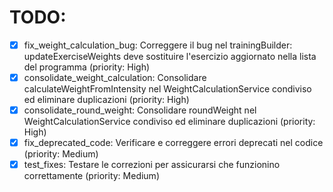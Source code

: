 # TODO:

- [x] fix_weight_calculation_bug: Correggere il bug nel trainingBuilder: updateExerciseWeights deve sostituire l'esercizio aggiornato nella lista del programma (priority: High)
- [x] consolidate_weight_calculation: Consolidare calculateWeightFromIntensity nel WeightCalculationService condiviso ed eliminare duplicazioni (priority: High)
- [x] consolidate_round_weight: Consolidare roundWeight nel WeightCalculationService condiviso ed eliminare duplicazioni (priority: High)
- [x] fix_deprecated_code: Verificare e correggere errori deprecati nel codice (priority: Medium)
- [x] test_fixes: Testare le correzioni per assicurarsi che funzionino correttamente (priority: Medium)
